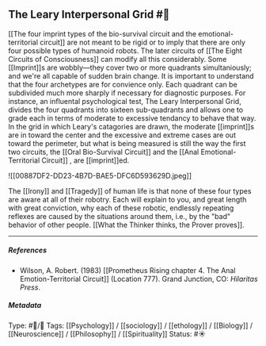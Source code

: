 ## The Leary Interpersonal Grid  #🧠 

[[The four imprint types of the bio-survival circuit and the emotional-territorial circuit]] are not meant to be rigid or to imply that there are only four possible types of humanoid robots. The later circuits of [[The Eight Circuits of Consciousness]] can modify all this considerably. Some [[Imprint]]s are wobbly—they cover two or more quadrants simultaniously; and we're all capable of sudden brain change. It is important to understand that the four archetypes are for convience only. Each quadrant can be subdivided much more sharply if necessary for diagnostic purposes. For instance, an influental psychological test, The Leary Interpersonal Grid, divides the four quadrants into sixteen sub-quadrants and allows one to grade each in terms of moderate to excessive tendancy to behave that way. In the grid in which Leary's catagories are drawn, the moderate [[imprint]]s are in toward the center and the excessive and extreme cases are out toward the perimeter, but what is being measured is still the way the first two circuits, the [[Oral Bio-Survival Circuit]] and the [[Anal Emotional-Territorial Circuit]] , are [[imprint]]ed. 

![[00887DF2-DD23-4B7D-BAE5-DFC6D593629D.jpeg]]

The [[Irony]] and [[Tragedy]] of human life is that none of these four types are aware at all of their robotry. Each will explain to you, and great length with great conviction, why each of these robotic, endlessly repeating reflexes are caused by the situations around them, i.e., by the "bad" behavior of other people. [[What the Thinker thinks, the Prover proves]]. 

___

##### References

- Wilson, A. Robert. (1983) [[Prometheus Rising chapter 4. The Anal Emotion-Territorial Circuit]] (Location 777). Grand Junction, CO: _Hilaritas Press_.

##### Metadata

Type: #🔵/🔵 
Tags: [[Psychology]] / [[sociology]] / [[ethology]] / [[Biology]] / [[Neuroscience]] / [[Philosophy]] / [[Spirituality]] 
Status: #☀️ 